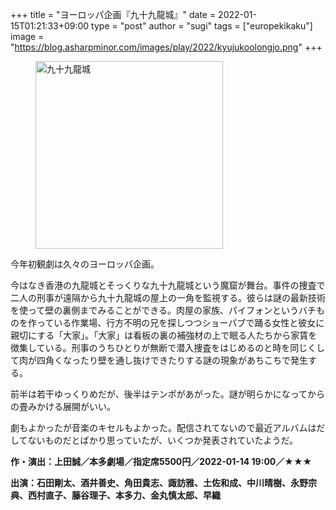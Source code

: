 +++
title = "ヨーロッパ企画『九十九龍城』"
date = 2022-01-15T01:21:33+09:00
type = "post"
author = "sugi"
tags = ["europekikaku"]
image = "https://blog.asharpminor.com/images/play/2022/kyujukoolongjo.png"
+++
<figure class="alignleft"><img src="/images/play/2022/kyujukoolongjo.png" alt="九十九龍城" style="width: 300px !important;"></figure>

今年初観劇は久々のヨーロッパ企画。

今はなき香港の九龍城とそっくりな九十九龍城という魔窟が舞台。事件の捜査で二人の刑事が遠隔から九十九龍城の屋上の一角を監視する。彼らは謎の最新技術を使って壁の裏側までみることができる。肉屋の家族、パイフォンというバチものを作っている作業場、行方不明の兄を探しつつショーパブで踊る女性と彼女に親切にする「大家」。「大家」は看板の裏の補強材の上で眠る人たちから家賃を徴集している。刑事のうちひとりが無断で潜入捜査をはじめるのと時を同じくして肉が四角くなったり壁を通し抜けできたりする謎の現象があちこちで発生する。

前半は若干ゆっくりめだが、後半はテンポがあがった。謎が明らかになってからの畳みかける展開がいい。

劇もよかったが音楽のキセルもよかった。配信されてないので最近アルバムはだしてないものだとばかり思っていたが、いくつか発表されていたようだ。

**作・演出：上田誠／本多劇場／指定席5500円／2022-01-14 19:00／★★★**

**出演：石田剛太、酒井善史、角田貴志、諏訪雅、土佐和成、中川晴樹、永野宗典、西村直子、藤谷理子、本多力、金丸慎太郎、早織**